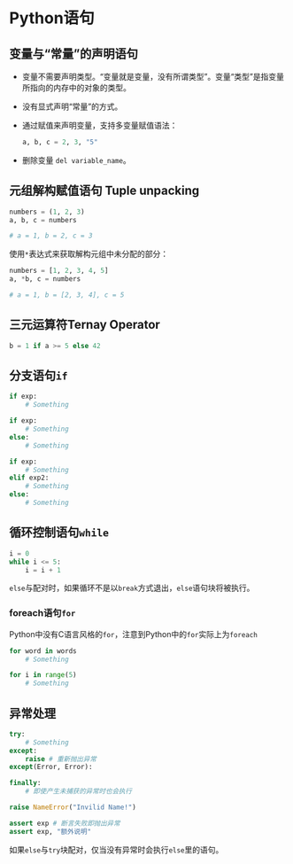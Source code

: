 # Python语句

## 变量与“常量”的声明语句

- 变量不需要声明类型。“变量就是变量，没有所谓类型”。变量“类型”是指变量所指向的内存中的对象的类型。
- 没有显式声明“常量”的方式。
- 通过赋值来声明变量，支持多变量赋值语法：

  ```python
  a, b, c = 2, 3, "5"
  ```

- 删除变量 `del variable_name`。

## 元组解构赋值语句 Tuple unpacking

```py
numbers = (1, 2, 3)
a, b, c = numbers

# a = 1, b = 2, c = 3
```

使用`*`表达式来获取解构元组中未分配的部分：

```py
numbers = [1, 2, 3, 4, 5]
a, *b, c = numbers

# a = 1, b = [2, 3, 4], c = 5
```

## 三元运算符Ternay Operator

```py
b = 1 if a >= 5 else 42
```

## 分支语句`if`

```python
if exp:
    # Something

if exp:
    # Something
else:
    # Something

if exp:
    # Something
elif exp2:
    # Something
else:
    # Something
```

## 循环控制语句`while`

```python
i = 0
while i <= 5:
    i = i + 1
```

`else`与配对时，如果循环不是以`break`方式退出，`else`语句块将被执行。

### foreach语句`for`

Python中没有C语言风格的`for`，注意到Python中的`for`实际上为`foreach`

```python
for word in words
    # Something

for i in range(5)
    # Something
```

## 异常处理

```python
try:
    # Something
except:
    raise # 重新抛出异常
except(Error, Error):

finally:
    # 即使产生未捕获的异常时也会执行

raise NameError("Invilid Name!")

assert exp # 断言失败即抛出异常
assert exp, "额外说明"
```

如果`else`与`try`块配对，仅当没有异常时会执行`else`里的语句。
